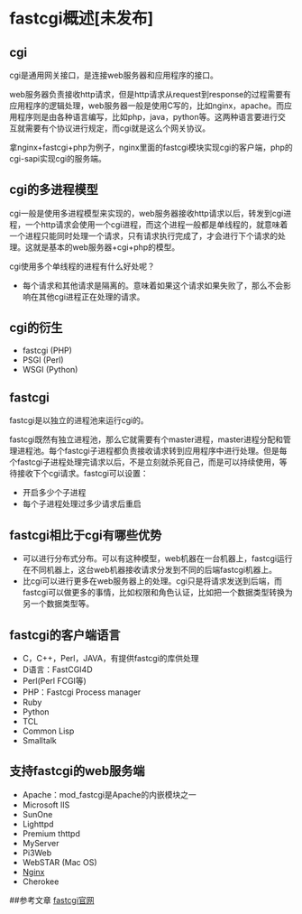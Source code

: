 # fastcgi概述[未发布]
## cgi
cgi是通用网关接口，是连接web服务器和应用程序的接口。

web服务器负责接收http请求，但是http请求从request到response的过程需要有应用程序的逻辑处理，web服务器一般是使用C写的，比如nginx，apache。而应用程序则是由各种语言编写，比如php，java，python等。这两种语言要进行交互就需要有个协议进行规定，而cgi就是这么个网关协议。

拿nginx+fastcgi+php为例子，nginx里面的fastcgi模块实现cgi的客户端，php的cgi-sapi实现cgi的服务端。

## cgi的多进程模型
cgi一般是使用多进程模型来实现的，web服务器接收http请求以后，转发到cgi进程，一个http请求会使用一个cgi进程，而这个进程一般都是单线程的，就意味着一个进程只能同时处理一个请求，只有请求执行完成了，才会进行下个请求的处理。这就是基本的web服务器+cgi+php的模型。

cgi使用多个单线程的进程有什么好处呢？
- 每个请求和其他请求是隔离的。意味着如果这个请求如果失败了，那么不会影响在其他cgi进程正在处理的请求。

## cgi的衍生

- fastcgi (PHP)
- PSGI (Perl)
- WSGI (Python)

## fastcgi
fastcgi是以独立的进程池来运行cgi的。

fastcgi既然有独立进程池，那么它就需要有个master进程，master进程分配和管理进程池。每个fastcgi子进程都负责接收请求转到应用程序中进行处理。但是每个fastcgi子进程处理完请求以后，不是立刻就杀死自己，而是可以持续使用，等待接收下个cgi请求。fastcgi可以设置：
- 开启多少个子进程
- 每个子进程处理过多少请求后重启

## fastcgi相比于cgi有哪些优势
- 可以进行分布式分布。可以有这种模型，web机器在一台机器上，fastcgi运行在不同机器上，这台web机器接收请求分发到不同的后端fastcgi机器上。
- 比cgi可以进行更多在web服务器上的处理。cgi只是将请求发送到后端，而fastcgi可以做更多的事情，比如权限和角色认证，比如把一个数据类型转换为另一个数据类型等。

## fastcgi的客户端语言
- C，C++，Perl，JAVA，有提供fastcgi的库供处理
- D语言：FastCGI4D
- Perl(Perl FCGI等)
- PHP：Fastcgi Process manager
- Ruby
- Python
- TCL
- Common Lisp
- Smalltalk

## 支持fastcgi的web服务端
- Apache：mod_fastcgi是Apache的内嵌模块之一
- Microsoft IIS
- SunOne
- Lighttpd
- Premium thttpd
- MyServer
- Pi3Web
- WebSTAR (Mac OS)
- [Nginx](http://wiki.nginx.org/NginxHttpFcgiModule)
- Cherokee

##参考文章
[fastcgi官网](http://www.fastcgi.com/drupal/node/2)
